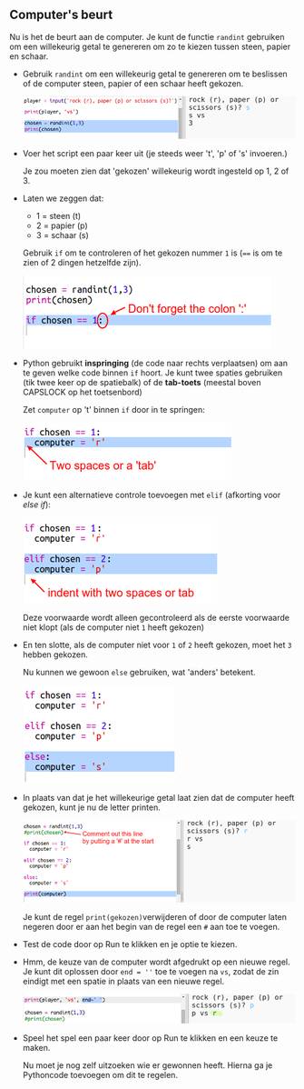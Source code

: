 ## Computer's beurt

Nu is het de beurt aan de computer. Je kunt de functie `randint` gebruiken om een ​​willekeurig getal te genereren om zo te kiezen tussen steen, papier en schaar.

+ Gebruik `randint` om een ​​willekeurig getal te genereren om te beslissen of de computer steen, papier of een schaar heeft gekozen.
    
    ![screenshot](images/rps-randint.png)

+ Voer het script een paar keer uit (je steeds weer 't', 'p' of 's' invoeren.)
    
    Je zou moeten zien dat 'gekozen' willekeurig wordt ingesteld op 1, 2 of 3.

+ Laten we zeggen dat:
    
    + 1 = steen (t)
    + 2 = papier (p)
    + 3 = schaar (s)
    
    Gebruik `if` om te controleren of het gekozen nummer `1` is (`==` is om te zien of 2 dingen hetzelfde zijn).
    
    ![screenshot](images/rps-if-1.png)

+ Python gebruikt **inspringing** (de code naar rechts verplaatsen) om aan te geven welke code binnen `if` hoort. Je kunt twee spaties gebruiken (tik twee keer op de spatiebalk) of de **tab-toets** (meestal boven CAPSLOCK op het toetsenbord)
    
    Zet `computer` op 't' binnen `if` door in te springen:
    
    ![screenshot](images/rps-indent.png)

+ Je kunt een alternatieve controle toevoegen met `elif` (afkorting voor *else if*):
    
    ![screenshot](images/rps-elif-2.png)
    
    Deze voorwaarde wordt alleen gecontroleerd als de eerste voorwaarde niet klopt (als de computer niet `1` heeft gekozen)

+ En ten slotte, als de computer niet voor `1` of `2` heeft gekozen, moet het `3` hebben gekozen.
    
    Nu kunnen we gewoon `else` gebruiken, wat 'anders' betekent.
    
    ![screenshot](images/rps-else-3.png)

+ In plaats van dat je het willekeurige getal laat zien dat de computer heeft gekozen, kunt je nu de letter printen.
    
    ![screenshot](images/rps-print-computer.png)
    
    Je kunt de regel `print(gekozen)`verwijderen of door de computer laten negeren door er aan het begin van de regel een `#` aan toe te voegen.

+ Test de code door op Run te klikken en je optie te kiezen.

+ Hmm, de keuze van de computer wordt afgedrukt op een nieuwe regel. Je kunt dit oplossen door `end = ''` toe te voegen na `vs`, zodat de zin eindigt met een spatie in plaats van een nieuwe regel.
    
    ![screenshot](images/rps-same-line.png)

+ Speel het spel een paar keer door op Run te klikken en een keuze te maken.
    
    Nu moet je nog zelf uitzoeken wie er gewonnen heeft. Hierna ga je Pythoncode toevoegen om dit te regelen.